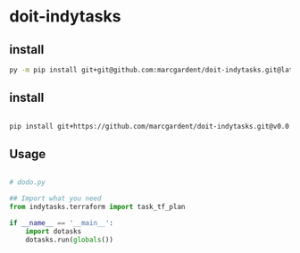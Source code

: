 
# doit-indytasks

## install

```sh
py -m pip install git+git@github.com:marcgardent/doit-indytasks.git@latest
```

## install

```sh

pip install git+https://github.com/marcgardent/doit-indytasks.git@v0.0.5

```

## Usage

```python

# dodo.py

## Import what you need
from indytasks.terraform import task_tf_plan

if __name__ == '__main__':
    import dotasks
    dotasks.run(globals())
    
```